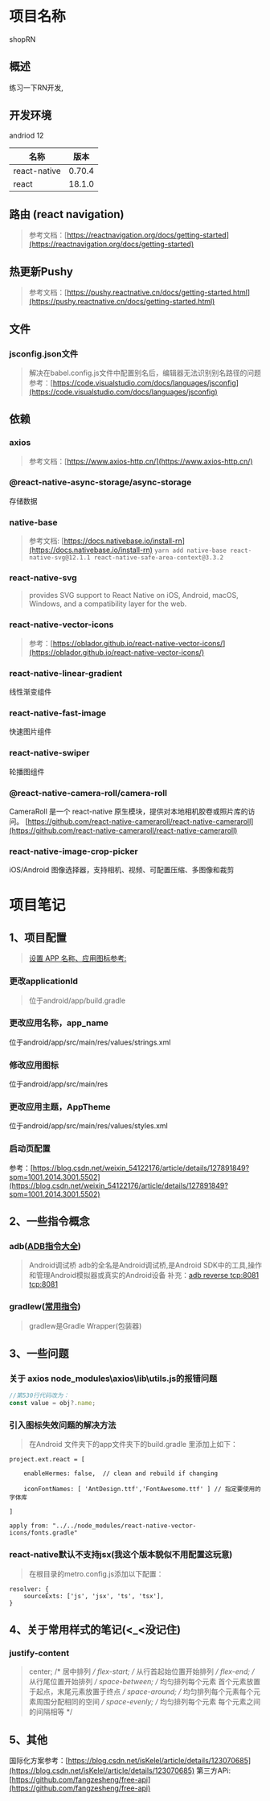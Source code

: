 # 项目名称 
shopRN

## 概述
练习一下RN开发,

## 开发环境
andriod 12

| 名称| 版本
|----|----
| react-native | 0.70.4
| react| 18.1.0


## 路由 (react navigation)
>参考文档：[https://reactnavigation.org/docs/getting-started](https://reactnavigation.org/docs/getting-started)

## 热更新Pushy
>参考文档：[https://pushy.reactnative.cn/docs/getting-started.html](https://pushy.reactnative.cn/docs/getting-started.html)

## 文件
### jsconfig.json文件
> 解决在babel.config.js文件中配置别名后，编辑器无法识别别名路径的问题
> 参考：[https://code.visualstudio.com/docs/languages/jsconfig](https://code.visualstudio.com/docs/languages/jsconfig)



## 依赖

### axios
> 参考文档：[https://www.axios-http.cn/](https://www.axios-http.cn/)

### @react-native-async-storage/async-storage
存储数据

### native-base
>参考文档: [https://docs.nativebase.io/install-rn](https://docs.nativebase.io/install-rn)
```yarn add native-base react-native-svg@12.1.1 react-native-safe-area-context@3.3.2 ```

### react-native-svg
> provides SVG support to React Native on iOS, Android, macOS, Windows, and a compatibility layer for the web.

### react-native-vector-icons
>参考：[https://oblador.github.io/react-native-vector-icons/](https://oblador.github.io/react-native-vector-icons/)

### react-native-linear-gradient
线性渐变组件

### react-native-fast-image
快速图片组件

### react-native-swiper
轮播图组件

### @react-native-camera-roll/camera-roll
CameraRoll 是一个 react-native 原生模块，提供对本地相机胶卷或照片库的访问。
[https://github.com/react-native-cameraroll/react-native-cameraroll](https://github.com/react-native-cameraroll/react-native-cameraroll)

### react-native-image-crop-picker
iOS/Android 图像选择器，支持相机、视频、可配置压缩、多图像和裁剪

# 项目笔记
## 1、项目配置
>[设置 APP 名称、应用图标参考:](http://t.zoukankan.com/guanpingping-p-11360376.html)
### 更改applicationId
>位于android/app/build.gradle
### 更改应用名称，app_name
位于android/app/src/main/res/values/strings.xml
### 修改应用图标
位于android/app/src/main/res
### 更改应用主题，AppTheme
位于android/app/src/main/res/values/styles.xml
### 启动页配置
参考：[https://blog.csdn.net/weixin_54122176/article/details/127891849?spm=1001.2014.3001.5502](https://blog.csdn.net/weixin_54122176/article/details/127891849?spm=1001.2014.3001.5502)

## 2、一些指令概念
### adb([ADB指令大全](https://blog.csdn.net/u013769274/article/details/89873697))
>Android调试桥
adb的全名是Android调试桥,是Android SDK中的工具,操作和管理Android模拟器或真实的Android设备
>补充：[adb reverse tcp:8081 tcp:8081](https://blog.csdn.net/suwu150/article/details/115800725)

### gradlew([常用指令](https://www.jianshu.com/p/5d8590993904))
>gradlew是Gradle Wrapper(包装器)


## 3、一些问题

### 关于 axios node_modules\axios\lib\utils.js的报错问题

```javaScript
//第530行代码改为：
const value = obj?.name;
```

### 引入图标失效问题的解决方法
> 在Android 文件夹下的app文件夹下的build.gradle 里添加上如下：
``` 
project.ext.react = [

    enableHermes: false,  // clean and rebuild if changing

    iconFontNames: [ 'AntDesign.ttf','FontAwesome.ttf' ] // 指定要使用的字体库

]

apply from: "../../node_modules/react-native-vector-icons/fonts.gradle"
```

### react-native默认不支持jsx(我这个版本貌似不用配置这玩意)
>在根目录的metro.config.js添加以下配置：
```
resolver: {
    sourceExts: ['js', 'jsx', 'ts', 'tsx'],
}
```

## 4、关于常用样式的笔记(<_<没记住)
### justify-content
> center;     /* 居中排列 */
> flex-start; /* 从行首起始位置开始排列 */
> flex-end;   /* 从行尾位置开始排列 */
> space-between;  /* 均匀排列每个元素 首个元素放置于起点，末尾元素放置于终点 */
> space-around;  /* 均匀排列每个元素每个元素周围分配相同的空间 */
> space-evenly;  /* 均匀排列每个元素 每个元素之间的间隔相等 */


## 5、其他
国际化方案参考：[https://blog.csdn.net/isKelel/article/details/123070685](https://blog.csdn.net/isKelel/article/details/123070685)
第三方APi:[https://github.com/fangzesheng/free-api](https://github.com/fangzesheng/free-api)
